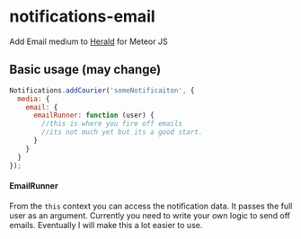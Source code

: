 notifications-email
===================

Add Email medium to [Herald](https://github.com/Meteor-Reaction/Herald) for Meteor JS

## Basic usage (may change)

```js
Notifications.addCourier('someNotificaiton', {
  media: {
    email: {
      emailRunner: function (user) { 
        //this is where you fire off emails 
        //its not much yet but its a good start.
      }
    }
  }
});
```

#### EmailRunner

From the `this` context you can access the notification data. It passes the full user as an argument. Currently you need to write your own logic to send off emails. Eventually I will make this a lot easier to use.
